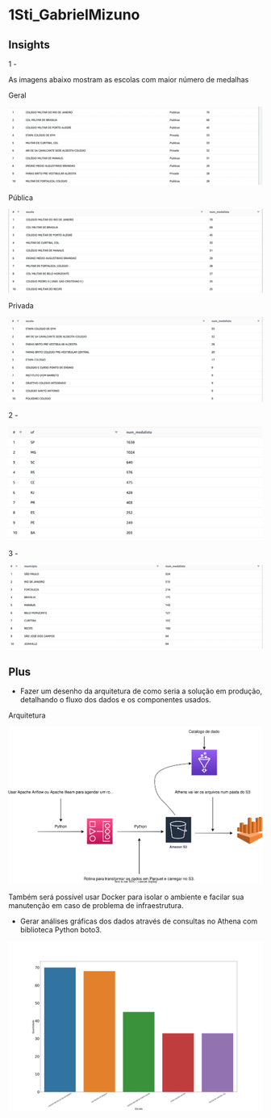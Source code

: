 # 1Sti_GabrielMizuno

## Insights

1 -

As imagens abaixo mostram as escolas com maior número de medalhas

Geral

![Geral](img/top_escolas.png)

Pública

![Publicas](img/top_escolas_publicas.png)

Privada

![Privadas](img/top_escola_privadas.png)


2 -

![Estado](img/estado_medalhista.png)

3 - 

![cidades_medalhistas](img/cidades_medalhistas.png)


## Plus

- Fazer um desenho da arquitetura de como seria a solução em produção, detalhando o fluxo dos dados e os componentes usados.

Arquitetura 

![Arquitetura](img/Arquitetura.svg)

Também será possível usar Docker para isolar o ambiente e facilar sua manutenção em caso de problema de infraestrutura.

- Gerar análises gráficas dos dados através de consultas no Athena com biblioteca Python boto3.

![Geral](img/top_escola_plus.png)
